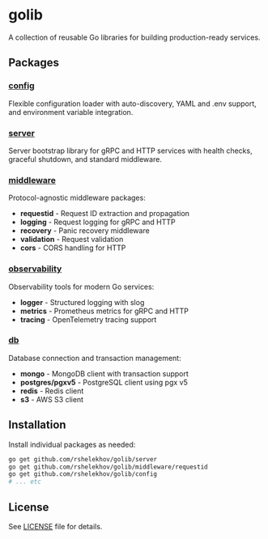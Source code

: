 # golib

A collection of reusable Go libraries for building production-ready services.

## Packages

### [config](config/)

Flexible configuration loader with auto-discovery, YAML and .env support, and environment variable integration.

### [server](server/)

Server bootstrap library for gRPC and HTTP services with health checks, graceful shutdown, and standard middleware.

### [middleware](middleware/)

Protocol-agnostic middleware packages:

- **requestid** - Request ID extraction and propagation
- **logging** - Request logging for gRPC and HTTP
- **recovery** - Panic recovery middleware
- **validation** - Request validation
- **cors** - CORS handling for HTTP

### [observability](observability/)

Observability tools for modern Go services:

- **logger** - Structured logging with slog
- **metrics** - Prometheus metrics for gRPC and HTTP
- **tracing** - OpenTelemetry tracing support

### [db](db/)

Database connection and transaction management:

- **mongo** - MongoDB client with transaction support
- **postgres/pgxv5** - PostgreSQL client using pgx v5
- **redis** - Redis client
- **s3** - AWS S3 client

## Installation

Install individual packages as needed:

```bash
go get github.com/rshelekhov/golib/server
go get github.com/rshelekhov/golib/middleware/requestid
go get github.com/rshelekhov/golib/config
# ... etc
```

## License

See [LICENSE](LICENSE) file for details.
